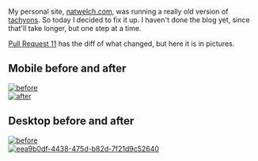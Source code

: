 My personal site, [natwelch.com](https://natwelch.com), was running a really old version of [tachyons](http://tachyons.io/). So today I decided to fix it up. I haven't done the blog yet, since that'll take longer, but one step at a time.

[Pull Request 11](https://github.com/icco/natwelch.com/pull/11) has the diff of what changed, but here it is in pictures.

Mobile before and after
-----------------------

[![before](https://cloud.githubusercontent.com/assets/20201/18459580/cdc78488-7938-11e6-9b48-656e8670715b.png)](https://cloud.githubusercontent.com/assets/20201/18459580/cdc78488-7938-11e6-9b48-656e8670715b.png)  
[![after](https://cloud.githubusercontent.com/assets/20201/18459587/d90e9a02-7938-11e6-98e1-6e6e018e9958.png)](https://cloud.githubusercontent.com/assets/20201/18459587/d90e9a02-7938-11e6-98e1-6e6e018e9958.png)

Desktop before and after
------------------------

[![before](https://cloud.githubusercontent.com/assets/20201/18459581/cdcb595a-7938-11e6-91af-3c5994f37aa3.png)](https://cloud.githubusercontent.com/assets/20201/18459581/cdcb595a-7938-11e6-91af-3c5994f37aa3.png)  
[![eea9b0df-4438-475d-b82d-7f21d9c52640](https://cloud.githubusercontent.com/assets/20201/18459588/d91071ce-7938-11e6-836c-27763deaae4b.png)](https://cloud.githubusercontent.com/assets/20201/18459588/d91071ce-7938-11e6-836c-27763deaae4b.png)